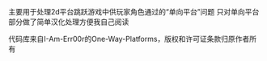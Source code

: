 主要用于处理2d平台跳跃游戏中供玩家角色通过的“单向平台”问题
只对单向平台部分做了简单汉化处理方便我自己阅读

代码库来自I-Am-Err00r的One-Way-Platforms，版权和许可证条款归原作者所有
